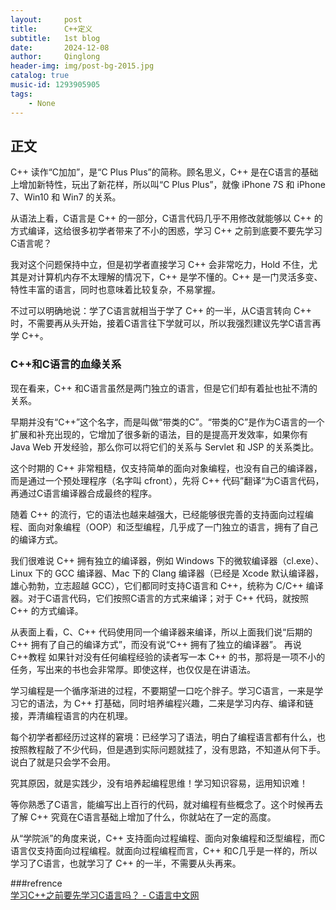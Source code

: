 ```yaml
---
layout:     post
title:      C++定义
subtitle:   1st blog
date:       2024-12-08
author:     Qinglong
header-img: img/post-bg-2015.jpg
catalog: true
music-id: 1293905905
tags:
    - None
---
```


## 正文


C++ 读作“C加加”，是“C Plus Plus”的简称。顾名思义，C++ 是在C语言的基础上增加新特性，玩出了新花样，所以叫“C Plus Plus”，就像 iPhone 7S 和 iPhone 7、Win10 和 Win7 的关系。

从语法上看，C语言是 C++ 的一部分，C语言代码几乎不用修改就能够以 C++ 的方式编译，这给很多初学者带来了不小的困惑，学习 C++ 之前到底要不要先学习C语言呢？

我对这个问题保持中立，但是初学者直接学习 C++ 会非常吃力，Hold 不住，尤其是对计算机内存不太理解的情况下，C++ 是学不懂的。C++ 是一门灵活多变、特性丰富的语言，同时也意味着比较复杂，不易掌握。

不过可以明确地说：学了C语言就相当于学了 C++ 的一半，从C语言转向 C++ 时，不需要再从头开始，接着C语言往下学就可以，所以我强烈建议先学C语言再学 C++。
### C++和C语言的血缘关系
现在看来，C++ 和C语言虽然是两门独立的语言，但是它们却有着扯也扯不清的关系。

早期并没有“C++”这个名字，而是叫做“带类的C”。“带类的C”是作为C语言的一个扩展和补充出现的，它增加了很多新的语法，目的是提高开发效率，如果你有 Java Web 开发经验，那么你可以将它们的关系与 Servlet 和 JSP 的关系类比。

这个时期的 C++ 非常粗糙，仅支持简单的面向对象编程，也没有自己的编译器，而是通过一个预处理程序（名字叫 cfront），先将 C++ 代码”翻译“为C语言代码，再通过C语言编译器合成最终的程序。

随着 C++ 的流行，它的语法也越来越强大，已经能够很完善的支持面向过程编程、面向对象编程（OOP）和泛型编程，几乎成了一门独立的语言，拥有了自己的编译方式。

我们很难说 C++ 拥有独立的编译器，例如 Windows 下的微软编译器（cl.exe）、Linux 下的 GCC 编译器、Mac 下的 Clang 编译器（已经是 Xcode 默认编译器，雄心勃勃，立志超越 GCC），它们都同时支持C语言和 C++，统称为 C/C++ 编译器。对于C语言代码，它们按照C语言的方式来编译；对于 C++ 代码，就按照 C++ 的方式编译。

从表面上看，C、C++ 代码使用同一个编译器来编译，所以上面我们说“后期的 C++ 拥有了自己的编译方式”，而没有说“C++ 拥有了独立的编译器”。
再说C++教程
如果针对没有任何编程经验的读者写一本 C++ 的书，那将是一项不小的任务，写出来的书也会非常厚。即使这样，也仅仅是在讲语法。

学习编程是一个循序渐进的过程，不要期望一口吃个胖子。学习C语言，一来是学习它的语法，为 C++ 打基础，同时培养编程兴趣，二来是学习内存、编译和链接，弄清编程语言的内在机理。

每个初学者都经历过这样的窘境：已经学习了语法，明白了编程语言都有什么，也按照教程敲了不少代码，但是遇到实际问题就挂了，没有思路，不知道从何下手。说白了就是只会学不会用。

究其原因，就是实践少，没有培养起编程思维！学习知识容易，运用知识难！

等你熟悉了C语言，能编写出上百行的代码，就对编程有些概念了。这个时候再去了解 C++ 究竟在C语言基础上增加了什么，你就站在了一定的高度。

从“学院派”的角度来说，C++ 支持面向过程编程、面向对象编程和泛型编程，而C语言仅支持面向过程编程。就面向过程编程而言，C++ 和C几乎是一样的，所以学习了C语言，也就学习了 C++ 的一半，不需要从头再来。

###refrence   
[学习C++之前要先学习C语言吗？ - C语言中文网](https://c.biancheng.net/view/2188.html)
